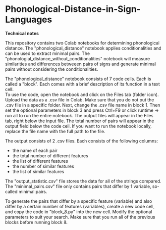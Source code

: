 # Phonological-Distance-in-Sign-Languages



**Technical notes**

This repository contains two Colab notebooks for determining phonological distance. The "phonological_distance" notebook applies conditionalities and can be used to extract minimal pairs. The "phonologial_distance_without_conditionalities" notebook will measure similarities and differences betweeen pairs of signs and generate minimal pairs without considering the conditionalities.

The "phonological_distance" notebook consists of 7 code cells. Each is called a "block". Each comes with a brief description of its function in a text cell.  
To use the code, open the notebook and click on the Files tab (folder icon). Upload the data as a .csv file in Colab.  Make sure that you do not put the .csv file in a specific folder. Next, change the .csv file name in block 1. Then set the optional parameters in block 3 and press Ctrl+F9 or click runtime -> run all to run the entire notebook. The output files will appear in the Files tab, right below the input file. The total number of pairs will appear in the output field below the code cell. If you want to run the notebook locally, replace the file name with the full path to the file.  

The output consists of 2 .csv files. Each consists of the following columns:
- the name of each pair
- the total number of different features
- the list of different features
- the number of similar features
- the list of similar features

The "output_statistic.csv" file stores the data for all of the strings compared. The "minimal_pairs.csv" file only contains pairs that differ by 1 variable, so-called minimal pairs. 

To generate the pairs that differ by a specific feature (variable) and also differ by a certain number of features (variables), create a new code cell, and copy the code in "block_8.py" into the new cell. Modify the optional parameters to suit your search. Make sure that you run all of the previous blocks before running block 8.  




